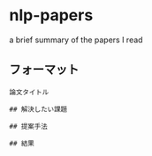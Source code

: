 # nlp-papers
a brief summary of the papers I read

## フォーマット

```
論文タイトル

## 解決したい課題

## 提案手法

## 結果
```
